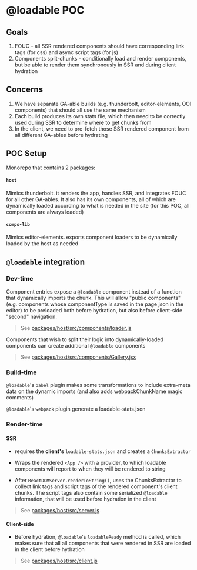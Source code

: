 # @loadable POC

## Goals
1. FOUC - all SSR rendered components should have corresponding link tags (for css) and async script tags (for js)
2. Components split-chunks - conditionally load and render components, but be able to render them synchronously in SSR and during client hydration

## Concerns
1. We have separate GA-able builds (e.g. thunderbolt, editor-elements, OOI components) that should all use the same mechanism
2. Each build produces its own stats file, which then need to be correctly used during SSR to determine where to get chunks from
3. In the client, we need to pre-fetch those SSR rendered component from all different GA-ables before hydrating

## POC Setup

Monorepo that contains 2 packages:

#### `host`
Mimics thunderbolt. it renders the app, handles SSR, and integrates FOUC for all other GA-ables. It also has its own components,
all of which are dynamically loaded according to what is needed in the site (for this POC, all components are always loaded)

#### `comps-lib`
Mimics editor-elements. exports component loaders to be dynamically loaded by the host as needed

## `@loadable` integration

### Dev-time

Component entries expose a `@loadable` component instead of a function that dynamically imports the chunk.
This will allow "public components" (e.g. components whose componentType is saved in the page json in the editor) to be preloaded both before hydration, but also before client-side "second" navigation.
> See [packages/host/src/components/loader.js](packages/host/src/components/loader.js)

Components that wish to split their logic into dynamically-loaded components can create additional `@loadable` components
> See [packages/host/src/components/Gallery.jsx](packages/host/src/components/Gallery.jsx)

### Build-time

`@loadable`'s `babel` plugin makes some transformations to include extra-meta data on the dynamic imports (and also adds webpackChunkName magic comments)

`@loadable`'s `webpack` plugin generate a loadable-stats.json

### Render-time

#### SSR
- requires the **client's** `loadable-stats.json` and creates a `ChunksExtractor`

- Wraps the rendered `<App />` with a provider, to which loadable components will report to when they will be rendered to string

- After `ReactDOMServer.renderToString()`, uses the ChunksExtractor to collect link tags and script tags of the rendered component's client chunks.
The script tags also contain some serialized `@loadable` information, that will be used before hydration in the client

> See [packages/host/src/server.js](packages/host/src/server.js)

#### Client-side
- Before hydration, `@loadable`'s `loadableReady` method is called, which makes sure that all all components that were rendered in SSR are loaded in the client before hydration

> See [packages/host/src/client.js](packages/host/src/client.js)
